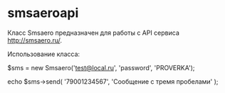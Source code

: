 smsaeroapi
==========

Класс Smsaero предназначен для работы с API сервиса http://smsaero.ru/.

Использование класса:

$sms = new Smsaero('test@local.ru', 'password', 'PROVERKA');

echo $sms->send(
    '79001234567',
    'Сообщение с тремя пробелами'
);
